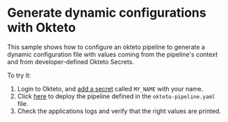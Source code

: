 # Generate dynamic configurations with Okteto

This sample shows how to configure an okteto pipeline to generate a dynamic configuration file with values coming from the pipeline's context and from developer-defined Okteto Secrets. 

To try it:
1. Login to Okteto, and [add a secret](https://cloud.okteto.com/#/settings/secrets) called `MY_NAME` with your name.
2. Click [here](https://cloud.okteto.com/deploy?repository=https://github.com/okteto/pipeline-with-generated-secrets) to deploy the pipeline defined in the `okteto-pipeline.yaml` file.
3. Check the applications logs and verify that the right values are printed.
